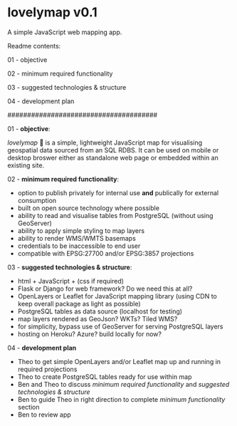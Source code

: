 # lovelymap v0.1
A simple JavaScript web mapping app.

Readme contents:

01 - objective

02 - minimum required functionality

03 - suggested technologies & structure

04 - development plan

######################################

01 - **objective**:

*lovelymap* 💜 is a simple, lightweight JavaScript map for visualising geospatial data sourced from an SQL RDBS. It can be used on mobile or desktop broswer either as standalone web page or embedded within an existing site.

02 - **minimum required functionality**:
* option to publish privately for internal use **and** publically for external consumption
* built on open source technology where possible
* ability to read and visualise tables from PostgreSQL (without using GeoServer)
* ability to apply simple styling to map layers
* ability to render WMS/WMTS basemaps
* credentials to be inaccessible to end user
* compatible with EPSG:27700 and/or EPSG:3857 projections

03 - **suggested technologies & structure**:
* html + JavaScript + (css if required)
* Flask or Django for web framework? Do we need this at all?
* OpenLayers or Leaflet for JavaScript mapping library (using CDN to keep overall package as light as possible)
* PostgreSQL tables as data source (localhost for testing)
* map layers rendered as GeoJson? WKTs? Tiled WMS?
* for simplicity, bypass use of GeoServer for serving PostgreSQL layers
* hosting on Heroku? Azure? build locally for now?

04 - **development plan**
* Theo to get simple OpenLayers and/or Leaflet map up and running in required projections
* Theo to create PostgreSQL tables ready for use within map
* Ben and Theo to discuss *minimum required functionality* and *suggested technologies & structure*
* Ben to guide Theo in right direction to complete *minimum functionality* section
* Ben to review app
